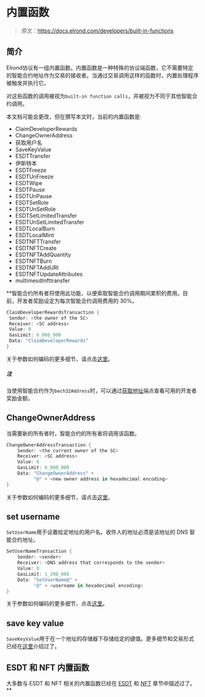 # 内置函数

> 原文：<https://docs.elrond.com/developers/built-in-functions>

 ## **简介**

Elrond协议有一组内置函数。内置函数是一种特殊的协议端函数，它不需要特定的智能合约地址作为交易的接收者。当通过交易调用这样的函数时，内置处理程序被触发并执行它。

对这些函数的调用被视为`built-in function calls`，并被视为不同于其他智能合约调用。

本文档可能会更改，但在撰写本文时，当前的内置函数是:

*   ClaimDeveloperRewards
*   ChangeOwnerAddress
*   获取用户名
*   SaveKeyValue
*   ESDTTransfer
*   伊斯特本
*   ESDTFreeze
*   ESDTUnFreeze
*   ESDTWipe
*   ESDTPause
*   ESDTUnPause
*   ESDTSetRole
*   ESDTUnSetRole
*   ESDTSetLimitedTransfer
*   ESDTUnSetLimitedTransfer
*   ESDTLocalBurn
*   ESDTLocalMint
*   ESDTNFTTransfer
*   ESDTNFTCreate
*   ESDTNFTAddQuantity
*   ESDTNFTBurn
*   ESDTNFTAddURI
*   ESDTNFTUpdateAttributes
*   multimesdtnfttransfer

 **智能合约所有者将使用此功能，以便索取智能合约调用期间累积的费用。目前，开发者奖励设定为每次智能合约调用费用的 30%。

```rust
ClaimDeveloperRewardsTransaction {
 Sender: <the owner of the SC>
 Receiver: <SC address>
 Value: 0
 GasLimit: 6_000_000
 Data: "ClaimDeveloperRewards"
} 
```

关于参数如何编码的更多细节，请点击[这里](/developers/sc-calls-format)。

##### 注

当使用智能合约作为`bech32Address`时，可以通过[获取地址](/sdk-and-tools/rest-api/addresses/#get-address)端点查看可用的开发者奖励金额。

## **ChangeOwnerAddress**

当需要新的所有者时，智能合约的所有者将调用该函数。

```rust
ChangeOwnerAddressTransaction {
    Sender: <the current owner of the SC>
    Receiver: <SC address>
    Value: 0
    GasLimit: 6_000_000
    Data: "ChangeOwnerAddress" +
          "@" + <new owner address in hexadecimal encoding>
} 
```

关于参数如何编码的更多细节，请点击[这里](/developers/sc-calls-format)。

## **set username**

`SetUserName`用于设置给定地址的用户名。收件人的地址必须是该地址的 DNS 智能合约地址。

```rust
SetUserNameTransaction {
    Sender: <sender>
    Receiver: <DNS address that corresponds to the sender>
    Value: 0
    GasLimit: 1_200_000
    Data: "SetUserName@" +
          "@" + <username in hexadecimal encoding>
} 
```

关于参数如何编码的更多细节，点击[这里](/developers/sc-calls-format)。

## **save key value**

`SaveKeyValue`用于在一个地址的存储器下存储给定的键值。更多细节和交易形式已经在[这里](/developers/account-storage)介绍过了。

## **ESDT 和 NFT 内置函数**

大多数与 ESDT 和 NFT 相关的内置函数已经在 [ESDT](/developers/esdt-tokens/) 和 [NFT](/developers/nft-tokens) 章节中描述过了。**